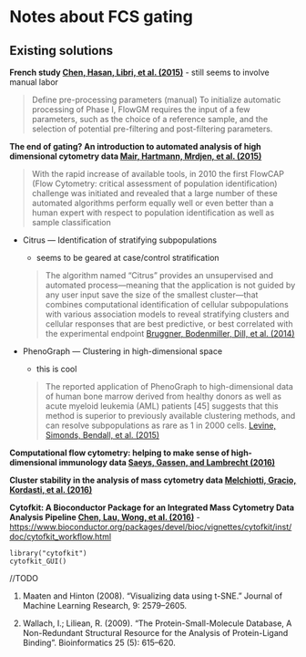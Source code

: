 Notes about FCS gating
================

Existing solutions
------------------

**French study <a name=cite-Chen_2015></a>[Chen, Hasan, Libri, et al. (2015)](https://doi.org/10.1016%2Fj.clim.2014.12.009)** - still seems to involve manual labor

> Define pre-processing parameters (manual) To initialize automatic processing of Phase I, FlowGM requires the input of a few parameters, such as the choice of a reference sample, and the selection of potential pre-filtering and post-filtering parameters.

**The end of gating? An introduction to automated analysis of high dimensional cytometry data <a name=cite-Mair_2015></a>[Mair, Hartmann, Mrdjen, et al. (2015)](https://doi.org/10.1002%2Feji.201545774)**

> With the rapid increase of available tools, in 2010 the first FlowCAP (Flow Cytometry: critical assessment of population identification) challenge was initiated and revealed that a large number of these automated algorithms perform equally well or even better than a human expert with respect to population identification as well as sample classification

-   Citrus — Identification of stratifying subpopulations
    -   seems to be geared at case/control stratification

    > The algorithm named “Citrus” provides an unsupervised and automated process—meaning that the application is not guided by any user input save the size of the smallest cluster—that combines computational identification of cellular subpopulations with various association models to reveal stratifying clusters and cellular responses that are best predictive, or best correlated with the experimental endpoint <a name=cite-Bruggner_2014></a>[Bruggner, Bodenmiller, Dill, et al. (2014)](https://doi.org/10.1073%2Fpnas.1408792111)

-   PhenoGraph — Clustering in high-dimensional space
    -   this is cool

    > The reported application of PhenoGraph to high-dimensional data of human bone marrow derived from healthy donors as well as acute myeloid leukemia (AML) patients \[45\] suggests that this method is superior to previously available clustering methods, and can resolve subpopulations as rare as 1 in 2000 cells. <a name=cite-Levine_2015></a>[Levine, Simonds, Bendall, et al. (2015)](https://doi.org/10.1016%2Fj.cell.2015.05.047)

**Computational flow cytometry: helping to make sense of high-dimensional immunology data <a name=cite-Saeys_2016></a>[Saeys, Gassen, and Lambrecht (2016)](https://doi.org/10.1038%2Fnri.2016.56)**

**Cluster stability in the analysis of mass cytometry data <a name=cite-Melchiotti_2016></a>[Melchiotti, Gracio, Kordasti, et al. (2016)](https://doi.org/10.1002%2Fcyto.a.23001)**

**Cytofkit: A Bioconductor Package for an Integrated Mass Cytometry Data Analysis Pipeline <a name=cite-Chen_2016></a>[Chen, Lau, Wong, et al. (2016)](https://doi.org/10.1371%2Fjournal.pcbi.1005112)** - <https://www.bioconductor.org/packages/devel/bioc/vignettes/cytofkit/inst/doc/cytofkit_workflow.html>

    library("cytofkit") 
    cytofkit_GUI()  

//TODO

1.  Maaten and Hinton (2008). “Visualizing data using t-SNE.” Journal of Machine Learning Research, 9: 2579–2605.

2.  Wallach, I.; Liliean, R. (2009). “The Protein-Small-Molecule Database, A Non-Redundant Structural Resource for the Analysis of Protein-Ligand Binding”. Bioinformatics 25 (5): 615–620.
